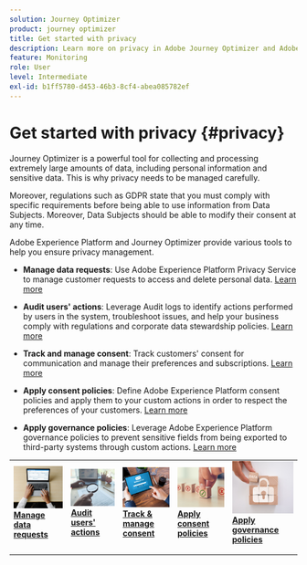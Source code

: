 ```yaml
---
solution: Journey Optimizer
product: journey optimizer
title: Get started with privacy
description: Learn more on privacy in Adobe Journey Optimizer and Adobe Experience Platform.
feature: Monitoring
role: User
level: Intermediate
exl-id: b1ff5780-d453-46b3-8cf4-abea085782ef
---
```

# Get started with privacy {#privacy}

Journey Optimizer is a powerful tool for collecting and processing extremely large amounts of data, including personal information and sensitive data. This is why privacy needs to be managed carefully.

Moreover, regulations such as GDPR state that you must comply with specific requirements before being able to use information from Data Subjects. Moreover, Data Subjects should be able to modify their consent at any time.

Adobe Experience Platform and Journey Optimizer provide various tools to help you ensure privacy management.

* **Manage data requests**: Use Adobe Experience Platform Privacy Service to manage customer requests to access and delete personal data. [Learn more](requests.md)

* **Audit users' actions**: Leverage Audit logs to identify actions performed by users in the system, troubleshoot issues, and help your business comply with regulations and corporate data stewardship policies. [Learn more](audit-logs.md)

* **Track and manage consent**: Track customers' consent for communication and manage their preferences and subscriptions. [Learn more](opt-out.md)

* **Apply consent policies**: Define Adobe Experience Platform consent policies and apply them to your custom actions in order to respect the preferences of your customers. [Learn more](../action/consent.md)

* **Apply governance policies**: Leverage Adobe Experience Platform governance policies to prevent sensitive fields from being exported to third-party systems through custom actions. [Learn more](../action/action-privacy.md)

<table style="table-layout:fixed"><tr style="border: 0;">
<td>
<a href="requests.md">
<img alt="Lead" src="../assets/do-not-localize/privacy-request.jpeg">
</a>
<div><a href="requests.md"><strong>Manage data requests</strong>
</div>
<p>
</td>
<td>
<a href="audit-logs.md">
<img alt="Infrequent" src="../assets/do-not-localize/privacy-audit.jpeg">
</a>
<div>
<a href="audit-logs.md"><strong>Audit users' actions</strong></a>
</div>
<p></td>
<td>
<a href="opt-out.md">
<img alt="Validation" src="../assets/do-not-localize/privacy-track-consent.jpeg">
</a>
<div>
<a href="opt-out.md"><strong>Track & manage consent</strong></a>
</div>
<p>
</td>
<td>
<a href="../action/consent.md">
<img alt="Validation" src="../assets/do-not-localize/privacy-consent-policies.jpeg">
</a>
<div>
<a href="../action/consent.md"><strong>Apply consent policies</strong></a>
</div>
<p>
</td>
<td>
<a href="../action/action-privacy.md">
<img alt="Validation" src="../assets/do-not-localize/privacy-governance.jpeg">
</a>
<div>
<a href="../action/action-privacy.md"><strong>Apply governance policies</strong></a>
</div>
<p>
</td>
</tr></table>
